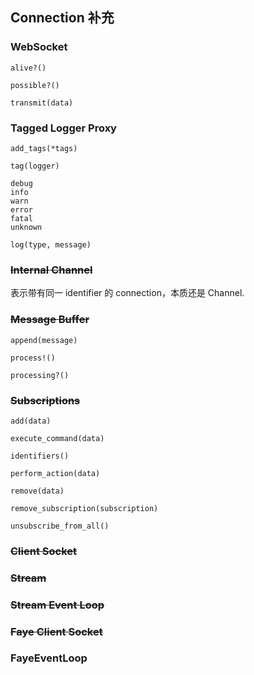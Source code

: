 ## Connection 补充

### WebSocket

```
alive?()

possible?()

transmit(data)
```

### Tagged Logger Proxy

```
add_tags(*tags)

tag(logger)

debug
info
warn
error
fatal
unknown
```

```
log(type, message)
```

### ~~Internal Channel~~

表示带有同一 identifier 的 connection，本质还是 Channel.

### ~~Message Buffer~~

```
append(message)

process!()

processing?()
```

### ~~Subscriptions~~

```
add(data)

execute_command(data)

identifiers()

perform_action(data)

remove(data)

remove_subscription(subscription)

unsubscribe_from_all()
```

### ~~Client Socket~~

### ~~Stream~~

### ~~Stream Event Loop~~

### ~~Faye Client Socket~~

### FayeEventLoop
